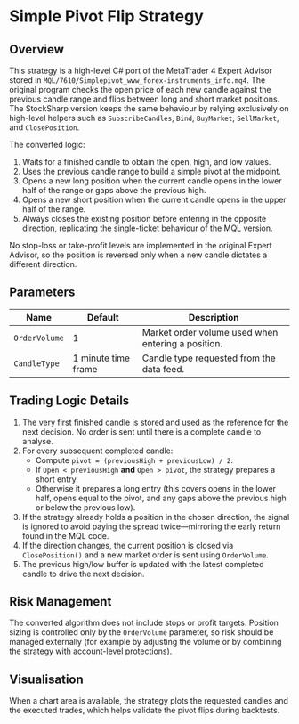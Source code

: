 # Simple Pivot Flip Strategy

## Overview
This strategy is a high-level C# port of the MetaTrader 4 Expert Advisor stored in `MQL/7610/Simplepivot_www_forex-instruments_info.mq4`. The original program checks the open price of each new candle against the previous candle range and flips between long and short market positions. The StockSharp version keeps the same behaviour by relying exclusively on high-level helpers such as `SubscribeCandles`, `Bind`, `BuyMarket`, `SellMarket`, and `ClosePosition`.

The converted logic:

1. Waits for a finished candle to obtain the open, high, and low values.
2. Uses the previous candle range to build a simple pivot at the midpoint.
3. Opens a new long position when the current candle opens in the lower half of the range or gaps above the previous high.
4. Opens a new short position when the current candle opens in the upper half of the range.
5. Always closes the existing position before entering in the opposite direction, replicating the single-ticket behaviour of the MQL version.

No stop-loss or take-profit levels are implemented in the original Expert Advisor, so the position is reversed only when a new candle dictates a different direction.

## Parameters
| Name | Default | Description |
| ---- | ------- | ----------- |
| `OrderVolume` | 1 | Market order volume used when entering a position. |
| `CandleType` | 1 minute time frame | Candle type requested from the data feed. |

## Trading Logic Details
1. The very first finished candle is stored and used as the reference for the next decision. No order is sent until there is a complete candle to analyse.
2. For every subsequent completed candle:
   - Compute `pivot = (previousHigh + previousLow) / 2`.
   - If `Open < previousHigh` **and** `Open > pivot`, the strategy prepares a short entry.
   - Otherwise it prepares a long entry (this covers opens in the lower half, opens equal to the pivot, and any gaps above the previous high or below the previous low).
3. If the strategy already holds a position in the chosen direction, the signal is ignored to avoid paying the spread twice—mirroring the early return found in the MQL code.
4. If the direction changes, the current position is closed via `ClosePosition()` and a new market order is sent using `OrderVolume`.
5. The previous high/low buffer is updated with the latest completed candle to drive the next decision.

## Risk Management
The converted algorithm does not include stops or profit targets. Position sizing is controlled only by the `OrderVolume` parameter, so risk should be managed externally (for example by adjusting the volume or by combining the strategy with account-level protections).

## Visualisation
When a chart area is available, the strategy plots the requested candles and the executed trades, which helps validate the pivot flips during backtests.
